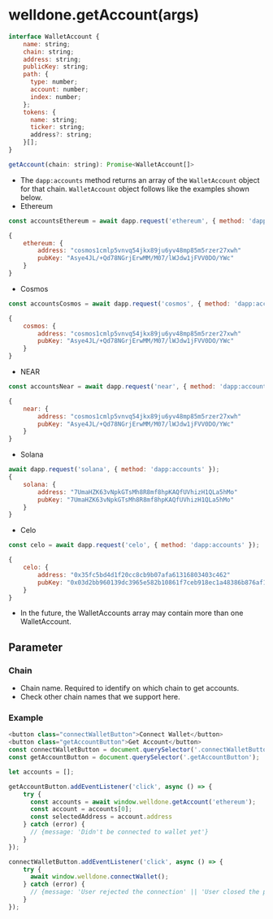 # welldone.getAccount(args)

```javascript
interface WalletAccount {
    name: string;
    chain: string;
    address: string;
    publicKey: string;
    path: {
      type: number;
      account: number;
      index: number;
    };
    tokens: {
      name: string;
      ticker: string;
      address?: string;
    }[];
}

getAccount(chain: string): Promise<WalletAccount[]>
```

* The `dapp:accounts` method returns an array of the `WalletAccount` object for that chain. `WalletAccount` object follows like the examples shown below.
* Ethereum
```javascript
const accountsEthereum = await dapp.request('ethereum', { method: 'dapp:accounts' });

{ 
	ethereum: {
		address: "cosmos1cmlp5vnvq54jkx89ju6yv48mp85m5rzer27xwh"
		pubKey: "Asye4JL/+Qd78NGrjErwMM/M07/lWJdw1jFVV0DO/YWc"
	}
}
```
* Cosmos
```javascript
const accountsCosmos = await dapp.request('cosmos', { method: 'dapp:accounts' });

{ 
	cosmos: {
		address: "cosmos1cmlp5vnvq54jkx89ju6yv48mp85m5rzer27xwh"
		pubKey: "Asye4JL/+Qd78NGrjErwMM/M07/lWJdw1jFVV0DO/YWc"
	}
}
```

* NEAR
```javascript
const accountsNear = await dapp.request('near', { method: 'dapp:accounts' });

{ 
	near: {
		address: "cosmos1cmlp5vnvq54jkx89ju6yv48mp85m5rzer27xwh"
		pubKey: "Asye4JL/+Qd78NGrjErwMM/M07/lWJdw1jFVV0DO/YWc"
	}
}
```

* Solana
```javascript
await dapp.request('solana', { method: 'dapp:accounts' });
{ 
	solana: {
		address: "7UmaHZK63vNpkGTsMh8R8mf8hpKAQfUVhizH1QLa5hMo"
		pubKey: "7UmaHZK63vNpkGTsMh8R8mf8hpKAQfUVhizH1QLa5hMo"
	}
}
```

* Celo
```javascript
const celo = await dapp.request('celo', { method: 'dapp:accounts' });

{ 
	celo: {
		address: "0x35fc5bd4d1f20cc8cb9b07afa61316803403c462"
		pubKey: "0x03d2bb960139dc3965e582b10861f7ceb918ec1a48386b876af18ed6b31ed4afcd"
	}
}
```
* In the future, the WalletAccounts array may contain more than one WalletAccount.

## Parameter
### Chain 
* Chain name. Required to identify on which chain to get accounts.
* Check other chain names that we support here.

### Example
```javascript
<button class="connectWalletButton">Connect Wallet</button>
<button class="getAccountButton">Get Account</button>
const connectWalletButton = document.querySelector('.connectWalletButton');
const getAccountButton = document.querySelector('.getAccountButton');

let accounts = [];

getAccountButton.addEventListener('click', async () => {
    try {
      const accounts = await window.welldone.getAccount('ethereum');
      const account = accounts[0];
      const selectedAddress = account.address
    } catch (error) {
      // {message: 'Didn't be connected to wallet yet'}
    }
});

connectWalletButton.addEventListener('click', async () => {
    try {
      await window.welldone.connectWallet();
    } catch (error) {
      // {message: 'User rejected the connection' || 'User closed the popup'}
    }
});
```